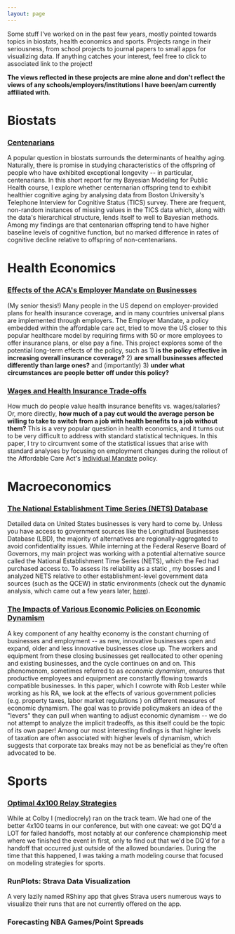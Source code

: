 ```yaml
---
layout: page
---
```


Some stuff I've worked on in the past few years, mostly pointed towards topics in biostats, health economics and sports. Projects range in their seriousness, from school projects to journal papers to small apps for visualizing data. If anything catches your interest, feel free to click to associated link to the project!

**The views reflected in these projects are mine alone and don't reflect the views of any schools/employers/institutions I have been/am currently affiliated with**.

# Biostats

### [Centenarians](https://kbarnatchez.github.io/assets/final_project.pdf)
A popular question in biostats surrounds the determinants of healthy aging. Naturally, there is promise in studying characteristics of the offspring of people who have exhibited exceptional longevity -- in particular, centenarians. In this short report for my Bayesian Modeling for Public Health course, I explore whether centernarian offspring tend to exhibit healthier cognitive aging by analysing data from Boston University's Telephone Interview for Cognitive Status (TICS) survey. There are frequent, non-random instances of missing values in the TICS data which, along with the data's hierarchical structure, lends itself to well to Bayesian methods. Among my findings are that centenarian offspring tend to have higher baseline levels of cognitive function, but no marked difference in rates of cognitive decline relative to offspring of non-centenarians.

# Health Economics

### [Effects of the ACA's Employer Mandate on Businesses](http://www.colby.edu/econ/wp-content/uploads/sites/73/2018/08/kb_thesis-4.pdf)
(My senior thesis!) Many people in the US depend on employer-provided plans for health insurance coverage, and in many countries universal plans are implemented through employers. The Employer Mandate, a policy embedded within the affordable care act, tried to move the US closer to this popular healthcare model by requiring firms with 50 or more employees to offer insurance plans, or else pay a fine. This project explores some of the potential long-term effects of the policy, such as 1) **is the policy effective in increasing overall insurance coverage?** 2) **are small businesses affected differently than large ones?**  and (importantly) 3) **under what circumstances are people better off under this policy?**

### [Wages and Health Insurance Trade-offs](https://kbarnatchez.github.io/assets/kmb_ec318.pdf)
How much do people value health insurance benefits vs. wages/salaries? Or, more directly, **how much of a pay cut would the average person be willing to take to switch from a job with health benefits to a job without them?** This is a very popular question in health economics, and it turns out to be very difficult to address with standard statistical techniques. In this paper, I try to circumvent some of the statistical issues that arise with standard analyses by focusing on employment changes during the rollout of the Affordable Care Act's [Individual Mandate](https://en.wikipedia.org/wiki/Individual_mandate) policy.

# Macroeconomics

### [The National Establishment Time Series (NETS) Database](https://www.federalreserve.gov/econres/feds/files/2017110pap.pdf)
Detailed data on United States businesses is very hard to come by. Unless you have access to government sources like the Longitudinal Businesses Database (LBD), the majority of alternatives are regionally-aggregated to avoid confidentiality issues. While interning at the Federal Reserve Board of Governors, my main project was working with a potential alternative source called the National Establishment Time Series (NETS), which the Fed had purchased access to. To assess its reliability as a static , my bosses and I analyzed NETS relative to other establishment-level government data sources (such as the QCEW) in static environments (check out the dynamic analysis, which came out a few years later, [here](https://conference.nber.org/conf_papers/f142811.pdf)). 

### [The Impacts of Various Economic Policies on Economic Dynamism](https://kbarnatchez.github.io/assets/coep.12194.pdf)
A key component of any healthy economy is the constant churning of businesses and employment -- as new, innovative businesses open and expand, older and less innovative businesses close up. The workers and equipment from these closing businesses get reallocated to other opening and existing businesses, and the cycle continues on and on. This phenomenom, sometimes referred to as _economic dynamism_, ensures that productive employees and equipment are constantly flowing towards compatible businesses. In this paper, which I cowrote with Rob Lester while working as his RA, we look at the effects of various government policies (e.g. property taxes, labor market regulations ) on different measures of economic dynamism. The goal was to provide policymakers an idea of the "levers" they can pull when wanting to adjust economic dynamism -- we do not attempt to analyze the implicit tradeoffs, as this itself could be the topic of its own paper! Among our most interesting findings is that higher levels of taxation are often associated with higher levels of dynamism, which suggests that corporate tax breaks may not be as beneficial as they're often advocated to be.

# Sports

### [Optimal 4x100 Relay Strategies](https://kbarnatchez.github.io/assets/kb_exchanges.pdf)
While at Colby I (mediocrely) ran on the track team. We had one of the better 4x100 teams in our conference, but with one caveat: we got DQ'd a LOT for failed handoffs, most notably at our conference championship meet where we finished the event in first, only to find out that we'd be DQ'd for a handoff that occurred just outside of the allowed boundaries. During the time that this happened, I was taking a math modeling course that focused on modeling strategies for sports. 

### RunPlots: Strava Data Visualization
A very lazily named RShiny app that gives Strava users numerous ways to visualize their runs that are not currently offered on the app.

### Forecasting NBA Games/Point Spreads
